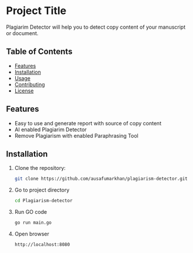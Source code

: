 # Project Title

Plagiarim Detector will help you to detect copy content of your manuscript or document.

## Table of Contents
- [Features](#features)
- [Installation](#installation)
- [Usage](#usage)
- [Contributing](#contributing)
- [License](#license)

## Features
- Easy to use and generate report with source of copy content
- AI enabled Plagiarim Detector
- Remove Plagiarism with enabled Paraphrasing Tool

## Installation
1. Clone the repository:
   ```bash
   git clone https://github.com/ausafumarkhan/plagiarism-detector.git

2. Go to project directory
    ```bash
    cd Plagiarism-detector

3. Run GO code
    ```bash
    go run main.go

4. Open browser
    ```text
    http://localhost:8080